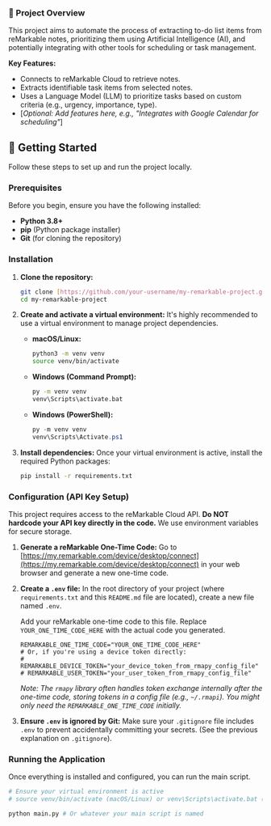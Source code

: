 ### 📝 Project Overview

This project aims to automate the process of extracting to-do list items from reMarkable notes, prioritizing them using Artificial Intelligence (AI), and potentially integrating with other tools for scheduling or task management.

**Key Features:**
* Connects to reMarkable Cloud to retrieve notes.
* Extracts identifiable task items from selected notes.
* Uses a Language Model (LLM) to prioritize tasks based on custom criteria (e.g., urgency, importance, type).
* [*Optional: Add features here, e.g., "Integrates with Google Calendar for scheduling"*]

## 🚀 Getting Started

Follow these steps to set up and run the project locally.

### Prerequisites

Before you begin, ensure you have the following installed:

* **Python 3.8+**
* **pip** (Python package installer)
* **Git** (for cloning the repository)

### Installation

1.  **Clone the repository:**
    ```bash
    git clone [https://github.com/your-username/my-remarkable-project.git](https://github.com/your-username/my-remarkable-project.git)
    cd my-remarkable-project
    ```

2.  **Create and activate a virtual environment:**
    It's highly recommended to use a virtual environment to manage project dependencies.

    * **macOS/Linux:**
        ```bash
        python3 -m venv venv
        source venv/bin/activate
        ```
    * **Windows (Command Prompt):**
        ```cmd
        py -m venv venv
        venv\Scripts\activate.bat
        ```
    * **Windows (PowerShell):**
        ```powershell
        py -m venv venv
        venv\Scripts\Activate.ps1
        ```

3.  **Install dependencies:**
    Once your virtual environment is active, install the required Python packages:

    ```bash
    pip install -r requirements.txt
    ```

### Configuration (API Key Setup)

This project requires access to the reMarkable Cloud API. **Do NOT hardcode your API key directly in the code.** We use environment variables for secure storage.

1.  **Generate a reMarkable One-Time Code:**
    Go to [https://my.remarkable.com/device/desktop/connect](https://my.remarkable.com/device/desktop/connect) in your web browser and generate a new one-time code.

2.  **Create a `.env` file:**
    In the root directory of your project (where `requirements.txt` and this `README.md` file are located), create a new file named `.env`.

    Add your reMarkable one-time code to this file. Replace `YOUR_ONE_TIME_CODE_HERE` with the actual code you generated.

    ```
    REMARKABLE_ONE_TIME_CODE="YOUR_ONE_TIME_CODE_HERE"
    # Or, if you're using a device token directly:
    # REMARKABLE_DEVICE_TOKEN="your_device_token_from_rmapy_config_file"
    # REMARKABLE_USER_TOKEN="your_user_token_from_rmapy_config_file"
    ```
    *Note: The `rmapy` library often handles token exchange internally after the one-time code, storing tokens in a config file (e.g., `~/.rmapi`). You might only need the `REMARKABLE_ONE_TIME_CODE` initially.*

3.  **Ensure `.env` is ignored by Git:**
    Make sure your `.gitignore` file includes `.env` to prevent accidentally committing your secrets. (See the previous explanation on `.gitignore`).

### Running the Application

Once everything is installed and configured, you can run the main script.

```bash
# Ensure your virtual environment is active
# source venv/bin/activate (macOS/Linux) or venv\Scripts\activate.bat (Windows)

python main.py # Or whatever your main script is named
